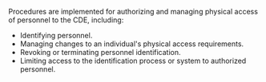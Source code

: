 Procedures are implemented for authorizing and managing physical access of personnel to the CDE, including:

- Identifying personnel.
- Managing changes to an individual's physical access requirements.
- Revoking or terminating personnel identification.
- Limiting access to the identification process or system to authorized personnel.
